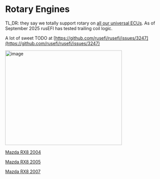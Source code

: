 # Rotary Engines

TL,DR: they say we totally support rotary on [all our universal ECUs](https://github.com/rusefi/rusefi/wiki/Hardware). As of September 2025 rusEFI has tested trailing coil logic.

A lot of sweet TODO at [https://github.com/rusefi/rusefi/issues/3247](https://github.com/rusefi/rusefi/issues/3247)

<img width="374" height="303" alt="image" src="https://github.com/user-attachments/assets/9449e624-206d-4794-9fc5-61b20b4f1584" />

[Mazda RX8 2004](Mazda-RX8-2004)

[Mazda RX8 2005](Mazda-RX8-2005)

[Mazda RX8 2007](Mazda-RX8-2007)
